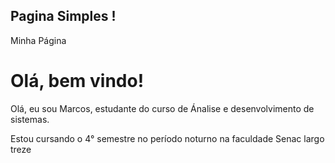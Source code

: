 
## Pagina Simples !

<!DOCTYPE html>
<html>
<head>
    <meta charset="UTF-8">
    <meta name="viewport" content="width=device-width, initial-scale=1.0">
     Minha Página
    <link rel="stylesheet" href="styles.css">
</head>
<body>
    <h1>Olá, bem vindo!</h1>
    <p>Olá, eu sou Marcos, estudante do curso de Ánalise e desenvolvimento de sistemas.</p>
   <p>Estou cursando o 4° semestre no período noturno na faculdade Senac largo treze</p>
    
</body>
</html>
